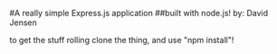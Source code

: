 #A really simple Express.js application
##built with node.js!
by: David Jensen

to get the stuff rolling clone the thing, and use "npm install"!